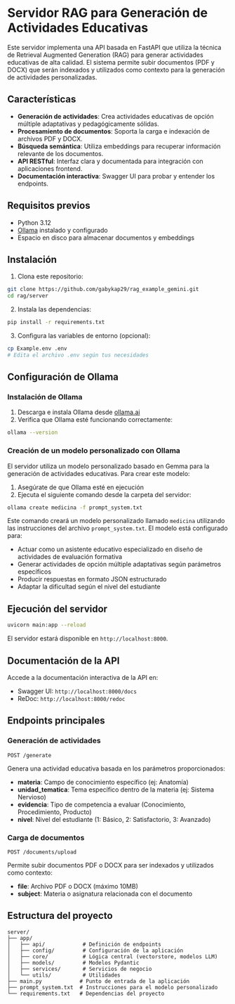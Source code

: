 # Servidor RAG para Generación de Actividades Educativas

Este servidor implementa una API basada en FastAPI que utiliza la técnica de Retrieval Augmented Generation (RAG) para generar actividades educativas de alta calidad. El sistema permite subir documentos (PDF y DOCX) que serán indexados y utilizados como contexto para la generación de actividades personalizadas.

## Características

- **Generación de actividades**: Crea actividades educativas de opción múltiple adaptativas y pedagógicamente sólidas.
- **Procesamiento de documentos**: Soporta la carga e indexación de archivos PDF y DOCX.
- **Búsqueda semántica**: Utiliza embeddings para recuperar información relevante de los documentos.
- **API RESTful**: Interfaz clara y documentada para integración con aplicaciones frontend.
- **Documentación interactiva**: Swagger UI para probar y entender los endpoints.

## Requisitos previos

- Python 3.12 
- [Ollama](https://ollama.ai/) instalado y configurado
- Espacio en disco para almacenar documentos y embeddings

## Instalación

1. Clona este repositorio:

```bash
git clone https://github.com/gabykap29/rag_example_gemini.git
cd rag/server
```

2. Instala las dependencias:

```bash
pip install -r requirements.txt
```

3. Configura las variables de entorno (opcional):

```bash
cp Example.env .env
# Edita el archivo .env según tus necesidades
```

## Configuración de Ollama

### Instalación de Ollama

1. Descarga e instala Ollama desde [ollama.ai](https://ollama.ai/)
2. Verifica que Ollama esté funcionando correctamente:

```bash
ollama --version
```

### Creación de un modelo personalizado con Ollama

El servidor utiliza un modelo personalizado basado en Gemma para la generación de actividades educativas. Para crear este modelo:

1. Asegúrate de que Ollama esté en ejecución
2. Ejecuta el siguiente comando desde la carpeta del servidor:

```bash
ollama create medicina -f prompt_system.txt
```

Este comando creará un modelo personalizado llamado `medicina` utilizando las instrucciones del archivo `prompt_system.txt`. El modelo está configurado para:

- Actuar como un asistente educativo especializado en diseño de actividades de evaluación formativa
- Generar actividades de opción múltiple adaptativas según parámetros específicos
- Producir respuestas en formato JSON estructurado
- Adaptar la dificultad según el nivel del estudiante

## Ejecución del servidor

```bash
uvicorn main:app --reload
```

El servidor estará disponible en `http://localhost:8000`.

## Documentación de la API

Accede a la documentación interactiva de la API en:

- Swagger UI: `http://localhost:8000/docs`
- ReDoc: `http://localhost:8000/redoc`

## Endpoints principales

### Generación de actividades

```
POST /generate
```

Genera una actividad educativa basada en los parámetros proporcionados:

- **materia**: Campo de conocimiento específico (ej: Anatomía)
- **unidad_tematica**: Tema específico dentro de la materia (ej: Sistema Nervioso)
- **evidencia**: Tipo de competencia a evaluar (Conocimiento, Procedimiento, Producto)
- **nivel**: Nivel del estudiante (1: Básico, 2: Satisfactorio, 3: Avanzado)

### Carga de documentos

```
POST /documents/upload
```

Permite subir documentos PDF o DOCX para ser indexados y utilizados como contexto:

- **file**: Archivo PDF o DOCX (máximo 10MB)
- **subject**: Materia o asignatura relacionada con el documento

## Estructura del proyecto

```
server/
├── app/
│   ├── api/            # Definición de endpoints
│   ├── config/         # Configuración de la aplicación
│   ├── core/           # Lógica central (vectorstore, modelos LLM)
│   ├── models/         # Modelos Pydantic
│   ├── services/       # Servicios de negocio
│   └── utils/          # Utilidades
├── main.py            # Punto de entrada de la aplicación
├── prompt_system.txt  # Instrucciones para el modelo personalizado
└── requirements.txt   # Dependencias del proyecto
```

